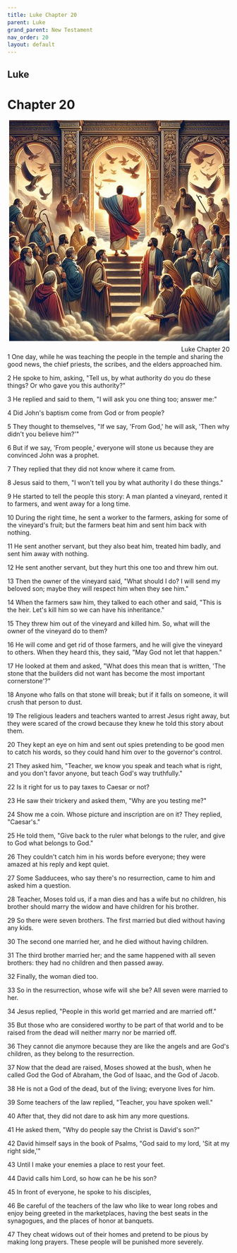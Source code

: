 ```yaml
---
title: Luke Chapter 20
parent: Luke
grand_parent: New Testament
nav_order: 20
layout: default
---
```


## Luke

# Chapter 20

<div style="clear: both; text-align: right;">
    <img src="/assets/Image/Luke/500/20.jpg" alt="Luke Chapter 20" class="chapter-image" style="max-width: 100%; height: auto; float: right; margin: 0 0 10px 10px; padding-left: 10%;">
    <figcaption style="font-size: 14px;">Luke Chapter 20</figcaption>
</div>
1 One day, while he was teaching the people in the temple and sharing the good news, the chief priests, the scribes, and the elders approached him.

2 He spoke to him, asking, "Tell us, by what authority do you do these things? Or who gave you this authority?"

3 He replied and said to them, "I will ask you one thing too; answer me:"

4 Did John's baptism come from God or from people?

5 They thought to themselves, "If we say, 'From God,' he will ask, 'Then why didn't you believe him?'"

6 But if we say, 'From people,' everyone will stone us because they are convinced John was a prophet.

7 They replied that they did not know where it came from.

8 Jesus said to them, "I won't tell you by what authority I do these things."

9 He started to tell the people this story: A man planted a vineyard, rented it to farmers, and went away for a long time.

10 During the right time, he sent a worker to the farmers, asking for some of the vineyard's fruit; but the farmers beat him and sent him back with nothing.

11 He sent another servant, but they also beat him, treated him badly, and sent him away with nothing.

12 He sent another servant, but they hurt this one too and threw him out.

13 Then the owner of the vineyard said, "What should I do? I will send my beloved son; maybe they will respect him when they see him."

14 When the farmers saw him, they talked to each other and said, "This is the heir. Let's kill him so we can have his inheritance."

15 They threw him out of the vineyard and killed him. So, what will the owner of the vineyard do to them?

16 He will come and get rid of those farmers, and he will give the vineyard to others. When they heard this, they said, "May God not let that happen."

17 He looked at them and asked, "What does this mean that is written, 'The stone that the builders did not want has become the most important cornerstone'?"

18 Anyone who falls on that stone will break; but if it falls on someone, it will crush that person to dust.

19 The religious leaders and teachers wanted to arrest Jesus right away, but they were scared of the crowd because they knew he told this story about them.

20 They kept an eye on him and sent out spies pretending to be good men to catch his words, so they could hand him over to the governor's control.

21 They asked him, "Teacher, we know you speak and teach what is right, and you don't favor anyone, but teach God's way truthfully."

22 Is it right for us to pay taxes to Caesar or not?

23 He saw their trickery and asked them, "Why are you testing me?"

24 Show me a coin. Whose picture and inscription are on it? They replied, "Caesar's."

25 He told them, "Give back to the ruler what belongs to the ruler, and give to God what belongs to God."

26 They couldn't catch him in his words before everyone; they were amazed at his reply and kept quiet.

27 Some Sadducees, who say there's no resurrection, came to him and asked him a question.

28 Teacher, Moses told us, if a man dies and has a wife but no children, his brother should marry the widow and have children for his brother.

29 So there were seven brothers. The first married but died without having any kids.

30 The second one married her, and he died without having children.

31 The third brother married her; and the same happened with all seven brothers: they had no children and then passed away.

32 Finally, the woman died too.

33 So in the resurrection, whose wife will she be? All seven were married to her.

34 Jesus replied, "People in this world get married and are married off."

35 But those who are considered worthy to be part of that world and to be raised from the dead will neither marry nor be married off.

36 They cannot die anymore because they are like the angels and are God's children, as they belong to the resurrection.

37 Now that the dead are raised, Moses showed at the bush, when he called God the God of Abraham, the God of Isaac, and the God of Jacob.

38 He is not a God of the dead, but of the living; everyone lives for him.

39 Some teachers of the law replied, "Teacher, you have spoken well."

40 After that, they did not dare to ask him any more questions.

41 He asked them, "Why do people say the Christ is David's son?"

42 David himself says in the book of Psalms, "God said to my lord, 'Sit at my right side,'"

43 Until I make your enemies a place to rest your feet.

44 David calls him Lord, so how can he be his son?

45 In front of everyone, he spoke to his disciples,

46 Be careful of the teachers of the law who like to wear long robes and enjoy being greeted in the marketplaces, having the best seats in the synagogues, and the places of honor at banquets.

47 They cheat widows out of their homes and pretend to be pious by making long prayers. These people will be punished more severely.



